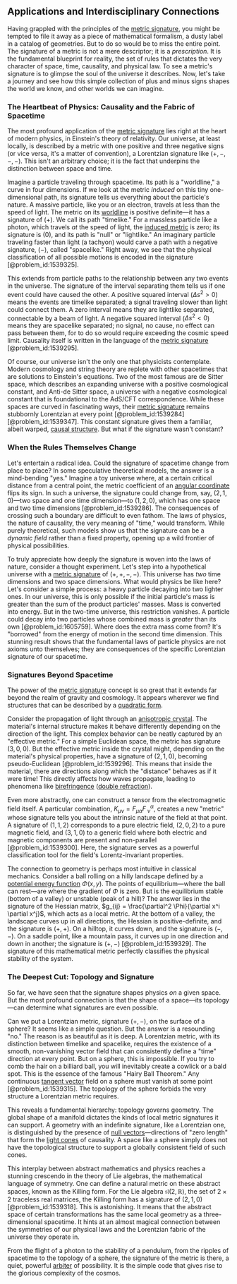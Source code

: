 ## Applications and Interdisciplinary Connections

Having grappled with the principles of the [metric signature](@article_id:265399), you might be tempted to file it away as a piece of mathematical formalism, a dusty label in a catalog of geometries. But to do so would be to miss the entire point. The signature of a metric is not a mere descriptor; it is a *prescription*. It is the fundamental blueprint for reality, the set of rules that dictates the very character of space, time, causality, and physical law. To see a metric's signature is to glimpse the soul of the universe it describes. Now, let's take a journey and see how this simple collection of plus and minus signs shapes the world we know, and other worlds we can imagine.

### The Heartbeat of Physics: Causality and the Fabric of Spacetime

The most profound application of the [metric signature](@article_id:265399) lies right at the heart of modern physics, in Einstein's theory of relativity. Our universe, at least locally, is described by a metric with one positive and three negative signs (or vice versa, it's a matter of convention), a Lorentzian signature like $(+,-,-,-)$. This isn't an arbitrary choice; it is the fact that underpins the distinction between space and time.

Imagine a particle traveling through spacetime. Its path is a "worldline," a curve in four dimensions. If we look at the metric *induced* on this tiny one-dimensional path, its signature tells us everything about the particle's nature. A massive particle, like you or an electron, travels at less than the speed of light. The metric on its [worldline](@article_id:198542) is positive definite—it has a signature of $(+)$. We call its path "timelike." For a massless particle like a photon, which travels *at* the speed of light, the [induced metric](@article_id:160122) is zero; its signature is $(0)$, and its path is "null" or "lightlike." An imaginary particle traveling faster than light (a tachyon) would carve a path with a negative signature, $(-)$, called "spacelike." Right away, we see that the physical classification of all possible motions is encoded in the signature [@problem_id:1539325].

This extends from particle paths to the relationship between any two events in the universe. The signature of the interval separating them tells us if one event could have caused the other. A positive squared interval ($\Delta s^2 > 0$) means the events are timelike separated; a signal traveling slower than light could connect them. A zero interval means they are lightlike separated, connectable by a beam of light. A negative squared interval ($\Delta s^2 < 0$) means they are spacelike separated; no signal, no cause, no effect can pass between them, for to do so would require exceeding the cosmic speed limit. Causality itself is written in the language of the [metric signature](@article_id:265399) [@problem_id:1539295].

Of course, our universe isn't the only one that physicists contemplate. Modern cosmology and string theory are replete with other spacetimes that are solutions to Einstein's equations. Two of the most famous are de Sitter space, which describes an expanding universe with a positive cosmological constant, and Anti-de Sitter space, a universe with a negative cosmological constant that is foundational to the AdS/CFT correspondence. While these spaces are curved in fascinating ways, their [metric signature](@article_id:265399) remains stubbornly Lorentzian at every point [@problem_id:1539284] [@problem_id:1539347]. This constant signature gives them a familiar, albeit warped, [causal structure](@article_id:159420). But what if the signature wasn't constant?

### When the Rules Themselves Change

Let's entertain a radical idea. Could the signature of spacetime change from place to place? In some speculative theoretical models, the answer is a mind-bending "yes." Imagine a toy universe where, at a certain critical distance from a central point, the metric coefficient of an [angular coordinate](@article_id:163963) flips its sign. In such a universe, the signature could change from, say, $(2,1,0)$—two space and one time dimension—to $(1,2,0)$, which has one space and two time dimensions [@problem_id:1539286]. The consequences of crossing such a boundary are difficult to even fathom. The laws of physics, the nature of causality, the very meaning of "time," would transform. While purely theoretical, such models show us that the signature can be a *dynamic field* rather than a fixed property, opening up a wild frontier of physical possibilities.

To truly appreciate how deeply the signature is woven into the laws of nature, consider a thought experiment. Let's step into a hypothetical universe with a [metric signature](@article_id:265399) of $(+,+,-,-)$. This universe has *two* time dimensions and two space dimensions. What would physics be like here? Let's consider a simple process: a heavy particle decaying into two lighter ones. In our universe, this is only possible if the initial particle's mass is greater than the sum of the product particles' masses. Mass is converted into energy. But in the two-time universe, this restriction vanishes. A particle could decay into two particles whose combined mass is *greater* than its own [@problem_id:1605759]. Where does the extra mass come from? It's "borrowed" from the energy of motion in the second time dimension. This stunning result shows that the fundamental laws of particle physics are not axioms unto themselves; they are consequences of the specific Lorentzian signature of our spacetime.

### Signatures Beyond Spacetime

The power of the [metric signature](@article_id:265399) concept is so great that it extends far beyond the realm of gravity and cosmology. It appears wherever we find structures that can be described by a [quadratic form](@article_id:153003).

Consider the propagation of light through an [anisotropic crystal](@article_id:177262). The material's internal structure makes it behave differently depending on the direction of the light. This complex behavior can be neatly captured by an "effective metric." For a simple Euclidean space, the metric has signature $(3,0,0)$. But the effective metric inside the crystal might, depending on the material's physical properties, have a signature of $(2,1,0)$, becoming pseudo-Euclidean [@problem_id:1539296]. This means that inside the material, there are directions along which the "distance" behaves as if it were time! This directly affects how waves propagate, leading to phenomena like [birefringence](@article_id:166752) ([double refraction](@article_id:184036)).

Even more abstractly, one can construct a tensor from the electromagnetic field itself. A particular combination, $K_{\mu\nu} = F_{\mu\alpha}F^{\alpha}_{\;\nu}$, creates a new "metric" whose signature tells you about the intrinsic nature of the field at that point. A signature of $(1,1,2)$ corresponds to a pure electric field, $(2,0,2)$ to a pure magnetic field, and $(3,1,0)$ to a generic field where both electric and magnetic components are present and non-parallel [@problem_id:1539300]. Here, the signature serves as a powerful classification tool for the field's Lorentz-invariant properties.

The connection to geometry is perhaps most intuitive in classical mechanics. Consider a ball rolling on a hilly landscape defined by a [potential energy function](@article_id:165737) $\Phi(x,y)$. The points of equilibrium—where the ball can rest—are where the gradient of $\Phi$ is zero. But is the equilibrium stable (bottom of a valley) or unstable (peak of a hill)? The answer lies in the signature of the Hessian matrix, $g_{ij} = \frac{\partial^2 \Phi}{\partial x^i \partial x^j}$, which acts as a local metric. At the bottom of a valley, the landscape curves up in all directions, the Hessian is positive-definite, and the signature is $(+,+)$. On a hilltop, it curves down, and the signature is $(-,-)$. On a saddle point, like a mountain pass, it curves up in one direction and down in another; the signature is $(+,-)$ [@problem_id:1539329]. The signature of this mathematical metric perfectly classifies the physical stability of the system.

### The Deepest Cut: Topology and Signature

So far, we have seen that the signature shapes physics *on* a given space. But the most profound connection is that the shape of a space—its topology—can determine what signatures are even possible.

Can we put a Lorentzian metric, signature $(+,-)$, on the surface of a sphere? It seems like a simple question. But the answer is a resounding "no." The reason is as beautiful as it is deep. A Lorentzian metric, with its distinction between timelike and spacelike, requires the existence of a smooth, non-vanishing vector field that can consistently define a "time" direction at every point. But on a sphere, this is impossible. If you try to comb the hair on a billiard ball, you will inevitably create a cowlick or a bald spot. This is the essence of the famous "Hairy Ball Theorem." Any continuous [tangent vector](@article_id:264342) field on a sphere must vanish at some point [@problem_id:1539315]. The topology of the sphere forbids the very structure a Lorentzian metric requires.

This reveals a fundamental hierarchy: topology governs geometry. The global shape of a manifold dictates the kinds of local metric signatures it can support. A geometry with an indefinite signature, like a Lorentzian one, is distinguished by the presence of [null vectors](@article_id:154779)—directions of "zero length" that form the [light cones](@article_id:158510) of causality. A space like a sphere simply does not have the topological structure to support a globally consistent field of such cones.

This interplay between abstract mathematics and physics reaches a stunning crescendo in the theory of Lie algebras, the mathematical language of symmetry. One can define a natural metric on these abstract spaces, known as the Killing form. For the Lie algebra $\mathfrak{sl}(2, \mathbb{R})$, the set of $2 \times 2$ traceless real matrices, the Killing form has a signature of $(2,1,0)$ [@problem_id:1539318]. This is astonishing. It means that the abstract space of certain transformations has the same local geometry as a three-dimensional spacetime. It hints at an almost magical connection between the symmetries of our physical laws and the Lorentzian fabric of the universe they operate in.

From the flight of a photon to the stability of a pendulum, from the ripples of spacetime to the topology of a sphere, the signature of the metric is there, a quiet, powerful [arbiter](@article_id:172555) of possibility. It is the simple code that gives rise to the glorious complexity of the cosmos.